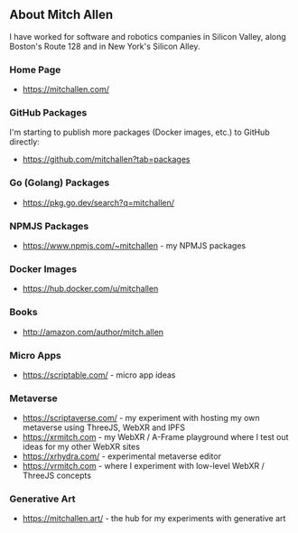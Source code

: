 ## About Mitch Allen

I have worked for software and robotics companies in Silicon Valley, along Boston's Route 128 and in New York's Silicon Alley.

### Home Page

* https://mitchallen.com/
 
### GitHub Packages

I'm starting to publish more packages (Docker images, etc.) to GitHub directly:

* https://github.com/mitchallen?tab=packages

### Go (Golang) Packages

* https://pkg.go.dev/search?q=mitchallen/

### NPMJS Packages

* https://www.npmjs.com/~mitchallen - my NPMJS packages

### Docker Images

* https://hub.docker.com/u/mitchallen

### Books

* http://amazon.com/author/mitch.allen

### Micro Apps

* https://scriptable.com/ - micro app ideas

### Metaverse

* https://scriptaverse.com/ - my experiment with hosting my own metaverse using ThreeJS, WebXR and IPFS
* https://xrmitch.com - my WebXR / A-Frame playground where I test out ideas for my other WebXR sites
* https://xrhydra.com/ - experimental metaverse editor 
* https://vrmitch.com - where I experiment with low-level WebXR / ThreeJS concepts

### Generative Art

* https://mitchallen.art/ - the hub for my experiments with generative art

<!--
**mitchallen/mitchallen** is a ✨ _special_ ✨ repository because its `README.md` (this file) appears on your GitHub profile.

Here are some ideas to get you started:

- 🔭 I’m currently working on ...
- 🌱 I’m currently learning ...
- 👯 I’m looking to collaborate on ...
- 🤔 I’m looking for help with ...
- 💬 Ask me about ...
- 📫 How to reach me: ...
- 😄 Pronouns: ...
- ⚡ Fun fact: ...
-->

